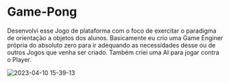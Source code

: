 # Game-Pong

Desenvolvi esse Jogo de plataforma com o foco de exercitar o paradigma de orientação a objetos dos alunos. 
Basicamente eu crio uma Game Enginer própria do absoluto zero para ir adequando as necessidades desse ou de outros Jogos que venha ser criado.
Também criei uma AI para jogar contra o Player.

![2023-04-10 15-39-13](https://user-images.githubusercontent.com/73559672/230970408-9c9082a6-47ae-4cf2-a7e9-74e0ec44e878.gif)


